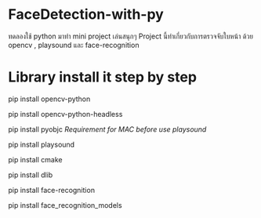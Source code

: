 # FaceDetection-with-py
ทดลองใช้ python มาทำ mini project เล่นสนุกๆ Project นี้ทำเกี่ยวกับการตรวจจับใบหน้า ด้วย opencv , playsound และ face-recognition

# Library install it step by step
pip install opencv-python

pip install opencv-python-headless

pip install pyobjc *Requirement for MAC before use playsound*

pip install playsound

pip install cmake

pip install dlib

pip install face-recognition

pip install face_recognition_models

